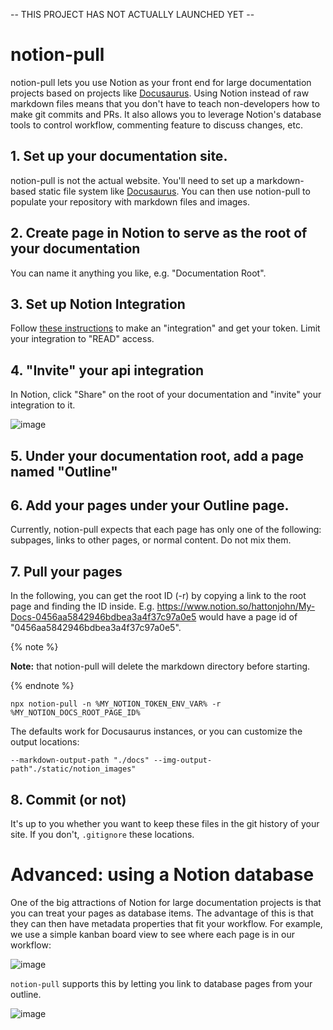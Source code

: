 -- THIS PROJECT HAS NOT ACTUALLY LAUNCHED YET --

# notion-pull

notion-pull lets you use Notion as your front end for large documentation projects based on projects like [Docusaurus](https://docusaurus.io/). Using Notion instead of raw markdown files means that you don't have to teach non-developers how to make git commits and PRs. It also allows you to leverage Notion's database tools to control workflow, commenting feature to discuss changes, etc.

## 1. Set up your documentation site.

notion-pull is not the actual website. You'll need to set up a markdown-based static file system like [Docusaurus](https://docusaurus.io/). You can then use notion-pull to populate your repository with markdown files and images.

## 2. Create page in Notion to serve as the root of your documentation

You can name it anything you like, e.g. "Documentation Root".

## 3. Set up Notion Integration

Follow [these instructions](https://developers.notion.com/docs/getting-started) to make an "integration" and get your token. Limit your integration to "READ" access.

## 4. "Invite" your api integration

In Notion, click "Share" on the root of your documentation and "invite" your integration to it.

![image](https://user-images.githubusercontent.com/8448/168930238-1dcf46df-a690-4839-bf4c-c63157f104d8.png)

## 5. Under your documentation root, add a page named "Outline"

## 6. Add your pages under your Outline page.

Currently, notion-pull expects that each page has only one of the following: subpages, links to other pages, or normal content. Do not mix them.

## 7. Pull your pages

In the following, you can get the root ID (-r) by copying a link to the root page and finding the ID inside. E.g.
https://www.notion.so/hattonjohn/My-Docs-0456aa5842946bdbea3a4f37c97a0e5
would have a page id of "0456aa5842946bdbea3a4f37c97a0e5".

{% note %}

**Note:** that notion-pull will delete the markdown directory before starting.

{% endnote %}

```
npx notion-pull -n %MY_NOTION_TOKEN_ENV_VAR% -r %MY_NOTION_DOCS_ROOT_PAGE_ID%
```

The defaults work for Docusaurus instances, or you can customize the output locations:

```
--markdown-output-path "./docs" --img-output-path"./static/notion_images"
```

## 8. Commit (or not)

It's up to you whether you want to keep these files in the git history of your site. If you don't, `.gitignore` these locations.

# Advanced: using a Notion database

One of the big attractions of Notion for large documentation projects is that you can treat your pages as database items. The advantage of this is that they can then have metadata properties that fit your workflow. For example, we use a simple kanban board view to see where each page is in our workflow:

![image](https://user-images.githubusercontent.com/8448/168929745-e6529375-bb1e-47e9-b8a6-7a1467c8900f.png)

`notion-pull` supports this by letting you link to database pages from your outline.

![image](https://user-images.githubusercontent.com/8448/168929668-f83d7c86-75d2-48e9-940c-84c5268a2854.png)
